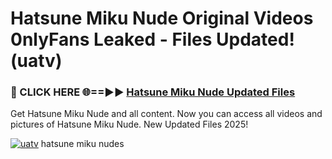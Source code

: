 # Hatsune Miku Nude Original Videos 0nlyFans Leaked - Files Updated! (uatv)

<h3>🔴 CLICK HERE 🌐==►► <a href="https://tinyurl.com/yrmya6cz" rel="nofollow">Hatsune Miku Nude Updated Files</a></h3>

Get Hatsune Miku Nude and all content. Now you can access all videos and pictures of Hatsune Miku Nude. New Updated Files 2025!

[![uatv](https://i.imgur.com/FMdXYCs.gif)](https://tinyurl.com/yrmya6cz)
hatsune miku nudes